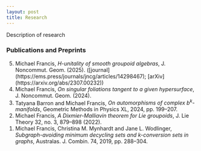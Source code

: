 ```yaml
---
layout: post
title: Research
---
```

<p style="text-align: left">
Description of research
</p>

### Publications and Preprints

<ol reversed>
  <li>Michael Francis, <em>H-unitality of smooth groupoid algebras</em>, J. Noncommut. Geom. (2025). ([journal](https://ems.press/journals/jncg/articles/14298467); [arXiv](https://arxiv.org/abs/2307.00232))</li>  
  <li>Michael Francis, <em>On singular foliations tangent to a given hypersurface</em>, J. Noncommut. Geom. (2024).</li>
  <li>Tatyana Barron and Michael Francis, <em>On automorphisms of complex b<sup>k</sup>-manifolds</em>, Geometric Methods in Physics XL, 2024, pp. 199–207.</li>
  <li>Michael Francis, <em>A Dixmier-Malliavin theorem for Lie groupoids</em>, J. Lie Theory 32, no. 3, 879–898 (2022).</li>
  <li>Michael Francis, Christina M. Mynhardt and Jane L. Wodlinger, <em>Subgraph-avoiding minimum decycling sets and k-conversion sets in graphs</em>, Australas. J. Combin. 74, 2019, pp. 288–304.</li>
</ol>



<!--
### Projects

<ol reversed>
  <li>item
</ol>
-->
